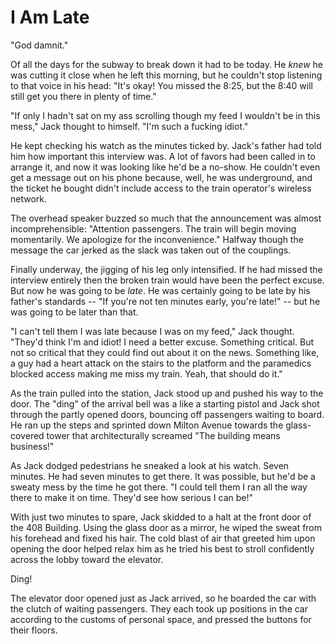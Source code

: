 # I Am Late

"God damnit."

Of all the days for the subway to break down it had to be today. He
*knew* he was cutting it close when he left this morning, but he couldn't stop
listening to that voice in his head: "It's okay! You missed the 8:25, but
the 8:40 will still get you there in plenty of time."  

"If only I hadn't sat on my ass scrolling though my feed I wouldn't be in this 
mess," Jack thought to himself. "I'm such a fucking idiot." 

He kept checking his watch as the minutes ticked by. Jack's father had told
him how important this interview was. A lot of favors had been called in to
arrange it, and now it was looking like he'd be a no-show. He couldn't even
get a message out on his phone because, well, he was underground, and the
ticket he bought didn't include access to the train operator's wireless network.

The overhead speaker buzzed so much that the announcement was almost
incomprehensible: "Attention passengers. The train will begin moving
momentarily. We apologize for the inconvenience." Halfway though the
message the car jerked as the slack was taken out of the couplings. 

Finally underway, the jigging of his leg only intensified. If he had missed the
interview entirely then the broken train would have been the perfect
excuse.  But now he was going to be *late*.  He was certainly going to be
late by his father's standards -- "If you're not ten minutes early, you're
late!" -- but he was going to be later than that.

"I can't tell them I was late because I was on my feed," Jack thought.
"They'd think I'm and idiot! I need a better excuse.  Something critical.
But not so critical that they could find out about it on the news.
Something like, a guy had a heart attack on the stairs to the platform and
the paramedics blocked access making me miss my train. Yeah, that should do
it."

As the train pulled into the station, Jack stood up and pushed his way to
the door. The "ding" of the arrival bell was a like a starting pistol and 
Jack shot through the partly opened doors, bouncing off passengers waiting
to board. He ran up the steps and sprinted down Milton Avenue towards the
glass-covered tower that architecturally screamed "The building means
business!"

As Jack dodged pedestrians he sneaked a look at his watch. Seven minutes.
He had seven minutes to get there. It was possible, but he'd be a sweaty
mess by the time he got there. "I could tell them I ran all the way there
to make it on time. They'd see how serious I can be!" 

With just two minutes to spare, Jack skidded to a halt at the front door of the 
408 Building. Using the glass door as a mirror, he wiped the sweat from
his forehead and fixed his hair. The cold blast of air that greeted him
upon opening the door helped relax him as he tried his best to stroll
confidently across the lobby toward the elevator.

Ding!

The elevator door opened just as Jack arrived, so he boarded the car with
the clutch of waiting passengers. They each took up positions in the car
according to the customs of personal space, and pressed the buttons for
their floors.
